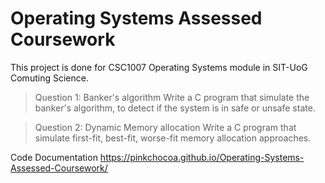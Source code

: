# Operating Systems Assessed Coursework
This project is done for CSC1007 Operating Systems module in SIT-UoG Comuting Science.

> Question 1: Banker's algorithm
> Write a C program that simulate the banker's algorithm, to detect if the system is in safe or unsafe state.

> Question 2: Dynamic Memory allocation
> Write a C program that simulate first-fit, best-fit, worse-fit memory allocation approaches.

Code Documentation
https://pinkchocoa.github.io/Operating-Systems-Assessed-Coursework/
